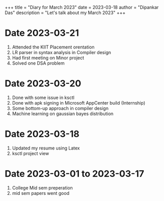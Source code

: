 +++
title = "Diary for March 2023"
date = 2023-03-18
author = "Dipankar Das"
description = "Let's talk about my March 2023"
+++

# Date 2023-03-21
1. Attended the KIIT Placement orentation
2. LR parser in syntax analysis in Compiler design
3. Had first meeting on Minor project
4. Solved one DSA problem

# Date 2023-03-20
1. Done with some issue in ksctl
2. Done with apk signing in Microsoft AppCenter build (Internship)
3. Some bottom-up approach in compiler design
4. Machine learning on gaussian bayes distribution

# Date 2023-03-18
1. Updated my resume using Latex
2. ksctl project view

# Date 2023-03-01 to 2023-03-17
1. College Mid sem preperation
2. mid sem papers went good

